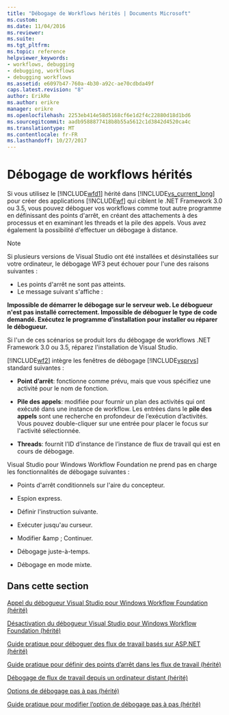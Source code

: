 ```yaml
---
title: "Débogage de Workflows hérités | Documents Microsoft"
ms.custom: 
ms.date: 11/04/2016
ms.reviewer: 
ms.suite: 
ms.tgt_pltfrm: 
ms.topic: reference
helpviewer_keywords:
- workflows, debugging
- debugging, workflows
- debugging workflows
ms.assetid: e6097b47-760a-4b30-a92c-ae70cdbda49f
caps.latest.revision: "8"
author: ErikRe
ms.author: erikre
manager: erikre
ms.openlocfilehash: 2253eb414e58d5168cf6e1d2f4c22880d18d1bd6
ms.sourcegitcommit: aadb9588877418b8b55a5612c1d3842d4520ca4c
ms.translationtype: MT
ms.contentlocale: fr-FR
ms.lasthandoff: 10/27/2017
---
```

# <a name="debugging-legacy-workflows"></a>Débogage de workflows hérités
Si vous utilisez le [!INCLUDE[wfd1](../workflow-designer/includes/wfd1_md.md)] hérité dans [!INCLUDE[vs_current_long](../misc/includes/vs_current_long_md.md)] pour créer des applications [!INCLUDE[wf](../workflow-designer/includes/wf_md.md)] qui ciblent le .NET Framework 3.0 ou 3.5, vous pouvez déboguer vos workflows comme tout autre programme en définissant des points d'arrêt, en créant des attachements à des processus et en examinant les threads et la pile des appels. Vous avez également la possibilité d'effectuer un débogage à distance.  
  
> [!NOTE]
>  Si plusieurs versions de Visual Studio ont été installées et désinstallées sur votre ordinateur, le débogage WF3 peut échouer pour l'une des raisons suivantes :  
>   
>  -   Les points d'arrêt ne sont pas atteints.  
> -   Le message suivant s'affiche :  
>   
>  **Impossible de démarrer le débogage sur le serveur web. Le débogueur n'est pas installé correctement.  Impossible de déboguer le type de code demandé.  Exécutez le programme d’installation pour installer ou réparer le débogueur.**  
>   
>  Si l'un de ces scénarios se produit lors du débogage de workflows .NET Framework 3.0 ou 3.5, réparez l'installation de Visual Studio.  
  
 [!INCLUDE[wf2](../workflow-designer/includes/wf2_md.md)] intègre les fenêtres de débogage [!INCLUDE[vsprvs](../code-quality/includes/vsprvs_md.md)] standard suivantes :  
  
-   **Point d’arrêt**: fonctionne comme prévu, mais que vous spécifiez une activité pour le nom de fonction.  
  
-   **Pile des appels**: modifiée pour fournir un plan des activités qui ont exécuté dans une instance de workflow. Les entrées dans le **pile des appels** sont une recherche en profondeur de l’exécution d’activités. Vous pouvez double-cliquer sur une entrée pour placer le focus sur l'activité sélectionnée.  
  
-   **Threads**: fournit l’ID d’instance de l’instance de flux de travail qui est en cours de débogage.  
  
 Visual Studio pour Windows Workflow Foundation ne prend pas en charge les fonctionnalités de débogage suivantes :  
  
-   Points d'arrêt conditionnels sur l'aire du concepteur.  
  
-   Espion express.  
  
-   Définir l'instruction suivante.  
  
-   Exécuter jusqu'au curseur.  
  
-   Modifier &amp ; Continuer.  
  
-   Débogage juste-à-temps.  
  
-   Débogage en mode mixte.  
  
## <a name="in-this-section"></a>Dans cette section  
 [Appel du débogueur Visual Studio pour Windows Workflow Foundation (hérité)](../workflow-designer/invoking-the-visual-studio-debugger-for-windows-workflow-foundation-legacy.md)  
  
 [Désactivation du débogueur Visual Studio pour Windows Workflow Foundation (hérité)](../workflow-designer/disabling-the-visual-studio-debugger-for-windows-workflow-foundation-legacy.md)  
  
 [Guide pratique pour déboguer des flux de travail basés sur ASP.NET (hérité)](../workflow-designer/how-to-debug-aspnet-based-workflows-legacy.md)  
  
 [Guide pratique pour définir des points d’arrêt dans les flux de travail (hérité)](../workflow-designer/how-to-set-breakpoints-in-workflows-legacy.md)  
  
 [Débogage de flux de travail depuis un ordinateur distant (hérité)](../workflow-designer/debugging-workflows-from-a-remote-computer-legacy.md)  
  
 [Options de débogage pas à pas (hérité)](../workflow-designer/debug-stepping-options-legacy.md)  
  
 [Guide pratique pour modifier l’option de débogage pas à pas (hérité)](../workflow-designer/how-to-change-the-debug-stepping-option-legacy.md)